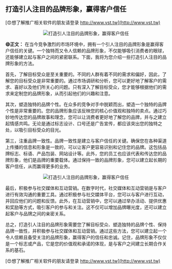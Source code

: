 ## **打造引人注目的品牌形象，赢得客户信任**

[😍想了解推广相关软件的朋友请登录 http://www.vst.tw](http://www.vst.tw)

 <center><img src="https://vst.tw/MP4/tuiguang/png/7.png" alt="打造引人注目的品牌形象，赢得客户信任"></center>

**😄正文：**
在当今竞争激烈的市场环境中，拥有一个引人注目的品牌形象是赢得客户信任的关键。一个独特而又令人信赖的品牌形象，不仅能够吸引消费者的眼球，还能够建立起与客户之间的紧密联系。下面，我将为您介绍一些打造引人注目的品牌形象的方法。

首先，了解目标受众是至关重要的。不同的人群有着不同的需求和偏好，因此，了解您的目标受众是非常重要的。通过市场调研和分析，您可以更好地了解客户的需求、喜好以及他们所关心的问题。只有深入了解目标受众，您才能够根据他们的需求来定制您的品牌形象，从而引起他们的兴趣和注意。

其次，塑造独特的品牌个性。在众多的竞争对手中脱颖而出，塑造一个独特的品牌个性是非常重要的。您的品牌形象应该反映您的核心价值观和独特的卖点。通过巧妙地传达您的品牌故事和理念，您可以让消费者更好地了解您的品牌，并与之建立起情感共鸣。无论是通过标志设计、口号还是广告宣传，都应该突出您的独特之处，以吸引目标受众的目光。

第三，注重品牌一致性。品牌一致性是建立与客户信任的关键。确保您在各种渠道上传播的信息和形象是一致的，可以让客户更容易识别和记住您的品牌。这包括品牌标志、标语、产品包装、网站设计等。此外，您的员工也应该代表和传达您的品牌形象，他们是品牌的重要载体。通过保持一致的品牌形象，您可以建立起长期的客户信任，从而赢得更多的业务。

 <center><img src="https://vst.tw/MP4/tuiguang/png/0.png" alt="打造引人注目的品牌形象，赢得客户信任"></center>

最后，积极参与社交媒体和互动营销。在数字时代，社交媒体和互动营销是与客户进行有效沟通的重要工具。通过积极参与社交媒体平台，您可以与客户进行互动，并回应他们的问题和反馈。此外，在互动营销中，您可以通过举办活动、提供优惠和奖励等方式，吸引客户的参与和关注。这不仅可以增加品牌曝光度，还可以建立起客户与品牌之间的亲密关系。

总之，打造引人注目的品牌形象需要您了解目标受众、塑造独特的品牌个性、保持品牌一致性，并积极参与社交媒体和互动营销。通过这些方法，您可以建立起一个令人信赖且备受关注的品牌形象，赢得客户的信任和忠诚。记住，品牌形象不仅仅是一个标志或产品，它是您的价值观和承诺的体现，是与客户之间建立长期合作关系的基石。

[😍想了解推广相关软件的朋友请登录 http://www.vst.tw](http://www.vst.tw)




